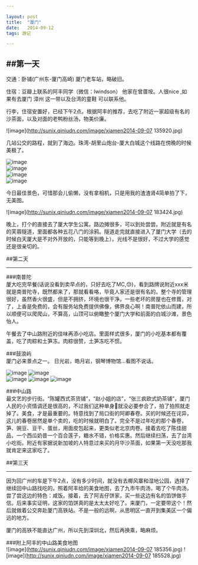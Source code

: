 ```yaml
---

layout: post
title:  "厦门"  
date:   2014-09-12 
tags: 游记

---
```



##第一天  
---   

交通：卧铺(广州东-厦门高崎)
厦门老车站，略破旧。

住宿：豆瓣上联系的阿丰同学（微信：lwindson） 他家在曾厝垵。人很nice ,如果有去厦门 漳州 这一带以及台湾的童鞋 可以联系他。


<!--more-->


行李，住宿安置好，已经下午2点。根据阿丰的推荐，去吃了附近一家超级有名的沙茶面，以及对面的老鸭粉丝汤，物美价廉。
      

![image](http://sunix.qiniudn.com/image/xiamen2014-09-07 135920.jpg)  

几站公交的路程，就到了海边。珠湾-胡里山炮台-厦大白城这个线路在傍晚的时候美极了。 

![image](http://sunix.qiniudn.com/image/xiamenIMG_0102.JPG)  
![image](http://sunix.qiniudn.com/image/xiamenIMG_0109.JPG)  
![image](http://sunix.qiniudn.com/image/xiamenIMG_0113.JPG)  
![image](http://sunix.qiniudn.com/image/xiamenIMG_0134.JPG)  

今日最佳景色，可惜那会儿偷懒，没有拿相机，只是用我的渣渣肾4简单拍了下，无美图。 

![image](http://sunix.qiniudn.com/image/xiamen2014-09-07 183424.jpg)

晚上，打个的直接去了厦大学生公寓。路边摊很多，可以到处尝尝。附近就是有名的芙蓉隧道，里面都各种五花八门的涂鸦。隧道走完就直接进入了厦门大学（去的时候白天厦大是不对外开放的，只能等到晚上）。光线不是很好，不过大学的感觉还是很亲切的。 

##第二天  

---

###南普陀  
厦大吃完早餐(话说没看到卖早点的，只好去吃了MC,😓)，看到路牌说附近xxx米就是南普陀寺，既然都来了，那就看看咯，毕竟人家还是很有名的。整个寺的管理很好，虽然香火很盛，但是不拥挤，环境也很干净。一些老坏的房屋也在修葺，对了，上香是免费的，会有服务站免费提供佛像，佛界良心啊！南普陀依山而建，所以顺便可以爬爬山，不算高，山顶可以俯瞰整个厦门大学和前面的白城沙滩，景色怡人。

午餐去了中山路附近的佳味再添小吃店。里面样式很多，厦门的小吃基本都有覆盖，吃了肉粽和土笋冻。肉粽很赞，土笋冻吃不惯。  

###鼓浪屿  
厦门必来景点之一。
日光岩，皓月岩，钢琴博物馆...看图不说话。 

![image](http://sunix.qiniudn.com/image/xiamenIMG_0207.JPG)
![image](http://sunix.qiniudn.com/image/xiamenIMG_0208.JPG)  
![image](http://sunix.qiniudn.com/image/xiamenIMG_0242.JPG)
![image](http://sunix.qiniudn.com/image/xiamenIMG_0243.JPG)
![image](http://sunix.qiniudn.com/image/xiamenIMG_0258.JPG)

###中山路  
最文艺的步行街。“陈罐西式茶货铺”，“赵小姐的店”，“张三疯欧式奶茶铺”，厦门人民的小资情调还是很高的，不过我们这种单身🐶就没必要参合了，拍了拍照就走掉了。美食，才是最重要的。特意找到了局口街的阿卿春卷。买的时候还在诧异，这儿的春卷居然是单个卖的，吃的时候就明白了。完全不是过年吃的那个春卷，笋、豌豆、豆干、蛋丝，用面皮包起来，更类似老北京肉卷。接着去吃了陈佳甜品，一个西瓜奶昔一个百合莲子，糖水不错，价格实惠。然后继续扫荡，去了台湾小吃街。附近有家据说新加坡的人特意过来买的月华沙茶面，如果第一天没吃那我就肯定来这家吃了。

##第三天  

---

因为回广州的车是下午2点，没有多少时间，就没有去椰风寨和湿地公园，选择了继续回中山路找吃的。照着阿丰给的美食地图，去了九市牛肉汤，喝了个牛肉汤，尝了尝这边的特色：咸饭。接着，去了阿吉仔饼家，买一些这边有名的馅饼做手信。后来事实证明，这家的馅饼真的是太太太好吃了。来厦门，一定要带这个！然后就做着公交奔赴厦门高铁站。不是一般的远啊，从思明区一直开到集美区一个偏远的地方。    

厦门的高铁不能直达广州，所以先到深圳北，然后再换乘，略麻烦。



###附上阿丰的中山路美食地图  
![image](http://sunix.qiniudn.com/image/xiamen2014-09-07 185356.jpg)
![image](http://sunix.qiniudn.com/image/xiamen2014-09-07 185528.jpg)



